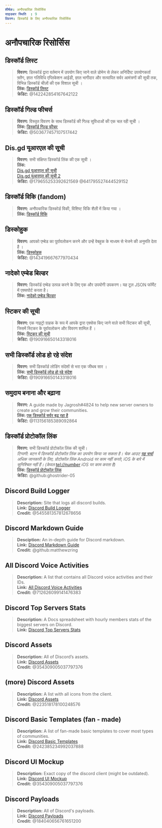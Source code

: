 ```yaml
---
शीर्षक: अनौपचारिक रिसोर्सिस
साइडबार स्थिति	: 9
विवरण: डिस्कॉर्ड के लिए अनौपचारिक रिसोर्सिस
---
```


# अनौपचारिक रिसोर्सिस

## **डिस्कॉर्ड लिस्ट**
> __विवरण:__ डिस्कॉर्ड द्वारा वर्तमान में उपयोग किए जाने वाले डोमेन से लेकर अनिर्दिष्ट उपयोगकर्ता फ़्लैग, ज्ञात गतिविधि एप्लिकेशन आईडी, ज्ञात भागीदार और सत्यापित सर्वर आमंत्रणों की सूची तक, विभिन्न डिस्कॉर्ड चीज़ों की एक विशाल सूची ।   <br/>
__लिंक:__ [डिस्कॉर्ड लिस्ट](https://github.com/Delitefully/DiscordLists)   <br/>
__क्रेडिट:__ @142242854167642122

## **डिस्कॉर्ड गिल्ड फीचर्स**
> __विवरण:__ विस्तृत विवरण के साथ डिस्कॉर्ड की गिल्ड सुविधाओं की एक चल रही सूची ।   <br/>
__लिंक:__ [डिस्कॉर्ड गिल्ड फीचर्](https://gist.github.com/Techy/ecc60b12e94f8fc8185f09b82aa91dd2)  <br/>
__क्रेडिट:__ @503677457107517442

## **Dis.gd यूआरएल की सूची**
> __विवरण:__ सभी संक्षिप्त डिस्कॉर्ड लिंक की एक सूची ।   <br/>
__लिंक:__  <br/>
[Dis.gd यूआरएल की सूची](https://herogamers.dev/dis.gd/)   <br/>
[Dis.gd यूआरएल की सूची 2](https://thecutefoxxy.com/discord-shortlinks)  <br/>
__क्रेडिट:__ @179655253392621569 @641795527444529152

## **डिस्कॉर्ड विकि** (fandom)
> __विवरण:__ अनौपचारिक डिस्कोर्ड विकी, विशिष्ट विकि शैली में किया गया ।   <br/>
__लिंक:__ [डिस्कॉर्ड विकि](https://discord.fandom.com/wiki/Discord) 

## **डिस्कोहुक** 
> __विवरण:__ आपको एम्बेड का पूर्वावलोकन करने और उन्हें वेबहुक के माध्यम से भेजने की अनुमति देता है ।   <br/>
__लिंक:__ [डिस्कोहुक](https://discohook.org/)   <br/>
__क्रेडिट:__ @143419667677970434

## **नादेको एम्बेड बिल्डर**
> __विवरण:__ डिस्कॉर्ड एम्बेड उत्पन्न करने के लिए एक और उपयोगी उपकरण। यह टूल JSON फॉर्मेट में एक्सपोर्ट करता है।   <br/>
__लिंक:__ [नादेको एम्बेड बिल्डर](https://embedbuilder.nadekobot.me/) 

## **स्टिकर की सूची**
> __विवरण:__ एक नाइट्रो ग्राहक के रूप में आपके द्वारा एक्सेस किए जाने वाले सभी स्टिकर की सूची, जिसमें स्टिकर के पूर्वावलोकन और विवरण शामिल हैं ।   <br/>
__लिंक:__ [स्टिकर की सूची](https://stickers.advaith.io/)   <br/>
__क्रेडिट:__ @190916650143318016

## **सभी डिस्कॉर्ड लोड हो रहे संदेश**
> __विवरण:__ सभी डिस्कॉर्ड लोडिंग संदेशों से भरा एक जीथब सार ।  <br/>
__लिंक:__ [सभी डिस्कॉर्ड लोड हो रहे संदेश](https://gist.github.com/advaith1/540543d6a2b7fd66abdb0eb02c002f88)  <br/>
__क्रेडिट:__ @190916650143318016

## **समुदाय बनाना और बढ़ाना**
> __विवरण:__ A guide made by Jagrosh#4824 to help new server owners to create and grow their communities.   <br/>
__लिंक:__ [एक डिस्कॉर्ड सर्वर बढ़ रहा है](https://gist.github.com/jagrosh/342324d7084c9ebdac2fa3d0cd759d10)   <br/>
__क्रेडिट:__ @113156185389092864

## **डिस्कॉर्ड प्रोटोकॉल लिंक**
> __विवरण:__ सभी डिस्कॉर्ड प्रोटोकॉल लिंक की सूची।   <br/>
*टिप्पणी: बटन में डिस्कॉर्ड प्रोटोकॉल लिंक का उपयोग किया जा सकता है। चेक आउट [यह चर्चा](https://github.com/discord/discord-api-docs/discussions/3347#discussioncomment-1405699) अधिक जानकारी के लिए. प्रोटोकॉल लिंक Android पर काम नहीं करते, iOS के बारे में सुनिश्चित नहीं हैं। (केवल <tel://number> iOS पर काम करता है)*   <br/>
__लिंक:__ [डिस्कॉर्ड प्रोटोकॉल लिंक](https://gist.github.com/ghostrider-05/8f1a0bfc27c7c4509b4ea4e8ce718af0)   <br/>
__क्रेडिट:__ @github:ghostrider-05

## **Discord Build Logger**
> __Description:__ Site that logs all discord builds.   <br/>
__Link:__ [Discord Build Logger](https://discord.sale/)  
__Credit:__ @545581357812678656

## **Discord Markdown Guide**
> __Desciption:__ An in-depth guide for Discord markdown.  <br/>
__Link:__ [Discord Markdown Guide](https://gist.github.com/matthewzring/9f7bbfd102003963f9be7dbcf7d40e51)  <br/>
__Credit:__ @github:matthewzring

## **All Discord Voice Activities**
> __Description:__ A list that contains all Discord voice activities and their IDs.   <br/>
__Link:__ [All Discord Voice Activities](https://gist.github.com/GeneralSadaf/42d91a2b6a93a7db7a39208f2d8b53ad)   <br/>
__Credit:__ @712626099141476383
 
## **Discord Top Servers Stats**
> __Description:__ A Docs spreadsheet with hourly members stats of the biggest servers on Discord.   <br/>
__Link:__ [Discord Top Servers Stats](https://docs.google.com/spreadsheets/d/1gRQ44Goa8x_M714pSmPXLHW3BAK5LzWzRn1MVXPeVn4/edit#gid=0)

## **Discord Assets**
> __Description:__ All of Discord’s assets.   <br/>
__Link:__ [Discord Assets](https://www.figma.com/community/file/992144378612759941/Discord-Resources)   <br/>
__Credit:__ @354309005037797376

## **(more) Discord Assets**
> __Description:__ A list with all icons from the client.   <br/>
__Link:__ [Discord Assets](https://gitlab.com/derpystuff/discord-asset-datamining )   <br/>
__Credit:__ @223518178100248576

## **Discord Basic Templates** (fan - made)
> __Description:__ A list of fan-made basic templates to cover most types of communities.  <br/>
__Link:__ [Discord Basic Templates](https://gist.github.com/srnyx/12922980e75cf14508990bb36a6989a9)  <br/>
__Credit:__ @242385234992037888

## **Discord UI Mockup**
> __Description:__ Exact copy of the discord client (might be outdated).   <br/>
__Link:__ [Discord UI Mockup](https://www.figma.com/community/file/994323951589690341/Discord-Desktop-UI)   <br/>
__Credit:__ @354309005037797376

## **Discord Payloads**
> __Description:__ All of Discord's payloads.   <br/>
__Link:__ [Discord Payloads](https://github.com/discord-payloads/discord-payloads)   <br/>
__Credit:__ @184040656761651200
